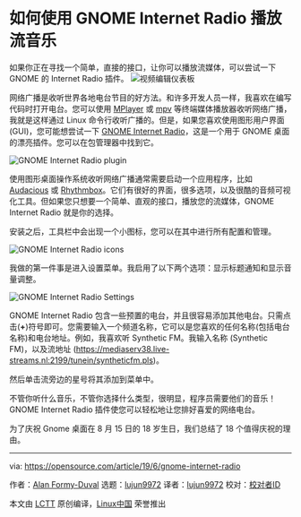 [#]: collector: (lujun9972)
[#]: translator: (lujun9972)
[#]: reviewer: ( )
[#]: publisher: ( )
[#]: url: ( )
[#]: subject: (How to stream music with GNOME Internet Radio)
[#]: via: (https://opensource.com/article/19/6/gnome-internet-radio)
[#]: author: (Alan Formy-Duval https://opensource.com/users/alanfdoss/users/r3bl)

如何使用 GNOME Internet Radio 播放流音乐
======
如果你正在寻找一个简单，直接的接口，让你可以播放流媒体，可以尝试一下 GNOME 的 Internet Radio 插件。
![视频编辑仪表板 ][1]

网络广播是收听世界各地电台节目的好方法。和许多开发人员一样，我喜欢在编写代码时打开电台。您可以使用 [MPlayer][2] 或 [mpv][3] 等终端媒体播放器收听网络广播，我就是这样通过 Linux 命令行收听广播的。但是，如果您喜欢使用图形用户界面 (GUI)，您可能想尝试一下 [GNOME Internet Radio][4]，这是一个用于 GNOME 桌面的漂亮插件。您可以在包管理器中找到它。

![GNOME Internet Radio plugin][5]

使用图形桌面操作系统收听网络广播通常需要启动一个应用程序，比如 [Audacious][6] 或 [Rhythmbox][7]。它们有很好的界面，很多选项，以及很酷的音频可视化工具。但如果您只想要一个简单、直观的接口，播放您的流媒体，GNOME Internet Radio 就是你的选择。

安装之后，工具栏中会出现一个小图标，您可以在其中进行所有配置和管理。

![GNOME Internet Radio icons][8]

我做的第一件事是进入设置菜单。我启用了以下两个选项：显示标题通知和显示音量调整。

![GNOME Internet Radio Settings][9]

GNOME Internet Radio 包含一些预置的电台，并且很容易添加其他电台。只需点击(**+**)符号即可。您需要输入一个频道名称，它可以是您喜欢的任何名称(包括电台名称)和电台地址。例如，我喜欢听 Synthetic FM。我输入名称 (Synthetic FM)，以及流地址 (https://mediaserv38.live-streams.nl:2199/tunein/syntheticfm.pls)。

然后单击流旁边的星号将其添加到菜单中。

不管你听什么音乐，不管你选择什么类型，很明显，程序员需要他们的音乐！GNOME Internet Radio 插件使您可以轻松地让您排好喜爱的网络电台。

为了庆祝 Gnome 桌面在 8 月 15 日的 18 岁生日，我们总结了 18 个值得庆祝的理由。

--------------------------------------------------------------------------------

via: https://opensource.com/article/19/6/gnome-internet-radio

作者：[Alan Formy-Duval][a]
选题：[lujun9972][b]
译者：[lujun9972](https://github.com/lujun9972)
校对：[校对者ID](https://github.com/校对者ID)

本文由 [LCTT](https://github.com/LCTT/TranslateProject) 原创编译，[Linux中国](https://linux.cn/) 荣誉推出

[a]: https://opensource.com/users/alanfdoss/users/r3bl
[b]: https://github.com/lujun9972
[1]: https://opensource.com/sites/default/files/styles/image-full-size/public/lead-images/video_editing_folder_music_wave_play.png?itok=-J9rs-My (video editing dashboard)
[2]: https://opensource.com/article/18/12/linux-toy-mplayer
[3]: https://mpv.io/
[4]: https://extensions.gnome.org/extension/836/internet-radio/
[5]: https://opensource.com/sites/default/files/uploads/packagemanager_s.png (GNOME Internet Radio plugin)
[6]: https://audacious-media-player.org/
[7]: https://help.gnome.org/users/rhythmbox/stable/
[8]: https://opensource.com/sites/default/files/uploads/titlebaricons.png (GNOME Internet Radio icons)
[9]: https://opensource.com/sites/default/files/uploads/gnomeinternetradio_settings.png (GNOME Internet Radio Settings)
